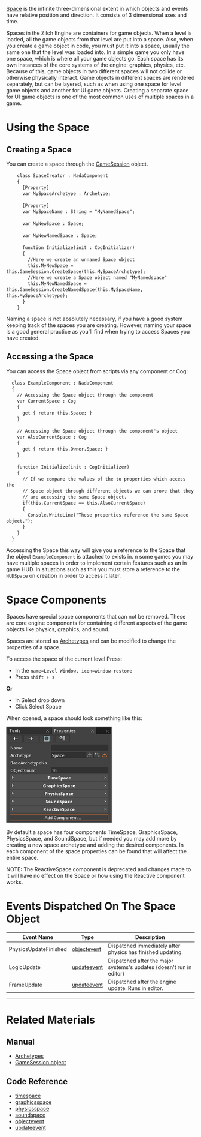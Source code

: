 [Space](../../../..//code_reference/class_reference/space.md) is the infinite three-dimensional extent in which objects and events have relative position and direction. It consists of 3 dimensional axes and time.

Spaces in the Zilch Engine are containers for game objects. When a level is loaded, all the game objects from that level are put into a space. Also, when you create a game object in code, you must put it into a space, usually the same one that the level was loaded into. In a simple game you only have one space, which is where all your game objects go. Each space has its own instances of the core systems of the engine: graphics, physics, etc. Because of this, game objects in two different spaces will not collide or otherwise physically interact. Game objects in different spaces are rendered separately, but can be layered, such as when using one space for level game objects and another for UI game objects. Creating a separate space for UI game objects is one of the most common uses of multiple spaces in a game.

 # Using the Space
 ## Creating a Space
You can create a space through the [GameSession](../objects/gamesession.md) object.

```TS
    class SpaceCreator : NadaComponent
    {
      [Property]
      var MySpaceArchetype : Archetype;
      
      [Property]
      var MySpaceName : String = "MyNamedSpace";
      
      var MyNewSpace : Space;
      
      var MyNewNamedSpace : Space;
      
      function Initialize(init : CogInitializer)
      {
        //Here we create an unnamed Space object
        this.MyNewSpace = this.GameSession.CreateSpace(this.MySpaceArchetype);
        //Here we create a Space object named "MyNamedspace"
        this.MyNewNamedSpace = this.GameSession.CreateNamedSpace(this.MySpaceName, this.MySpaceArchetype);
      }
    }

```


Naming a space is not absolutely necessary, if you have a good system keeping track of the spaces you are creating. However, naming your space is a good general practice as you'll find when trying to access Spaces you have created.

 ## Accessing a the Space
You can access the Space object from scripts via any component or Cog:

```TS
  class ExampleComponent : NadaComponent
  {
    // Accessing the Space object through the component
    var CurrentSpace : Cog
    {
      get { return this.Space; }
    }
    
    // Accessing the Space object through the component's object
    var AlsoCurrentSpace : Cog
    {
      get { return this.Owner.Space; }
    }
    
    function Initialize(init : CogInitializer)
    {
      // If we compare the values of the to properties which access the
      // Space object through different objects we can prove that they
      // are accessing the same Space object.
      if(this.CurrentSpace == this.AlsoCurrentSpace)
      {
        Console.WriteLine("These properties reference the same Space object.");
      }
    }
  }

```


Accessing the Space this way will give you a reference to the Space that the object `ExampleComponent` is attached to exists in.
n some games you may have multiple spaces in order to implement certain features such as an in game HUD. In situations such as this you must store a reference to the `HUDSpace` on creation in order to access it later.

 # Space Components
Spaces have special space components that can not be removed. These are core engine components for containing different aspects of the game objects like physics, graphics, and sound.

Spaces are stored as [Archetypes](../archetypes.md) and can be modified to change the properties of a space.

To access the space of the current level Press: 

 - In the `name=Level Window, icon=window-restore`
  - Press `shift + s`

**Or**

 - In Select drop down
  - Click Select Space

When opened, a space should look something like this:



![image](https://raw.githubusercontent.com/ZilchEngine/ZilchFiles/master/doc_files/46992.png)


By default a space has four components TimeSpace, GraphicsSpace, PhysicsSpace, and SoundSpace, but if needed you may add more by creating a new space archetype and adding the desired components. In each component of the space properties can be found that will affect the entire space.

NOTE: The ReactiveSpace component is deprecated and changes made to it will have no effect on the Space or how using the Reactive component works.


 # Events Dispatched On The Space Object


| Event Name                | Type                       | Description                                                         |
|---------------------------|----------------------------|---------------------------------------------------------------------|
| PhysicsUpdateFinished     | [objectevent](../../../../code_reference/class_reference/objectevent.md) | Dispatched immediately after physics has finished updating.         |
| LogicUpdate               | [updateevent](../../../../code_reference/class_reference/updateevent.md) | Dispatched after the major systems's updates (doesn't run in editor)|
| FrameUpdate               | [updateevent](../../../../code_reference/class_reference/updateevent.md) | Dispatched after the engine update. Runs in editor.                 |

---

 # Related Materials
 ## Manual
- [Archetypes](../archetypes.md)
- [GameSession object](../objects/gamesession.md)
 ## Code Reference
- [timespace](../../../../code_reference/class_reference/timespace.md)
- [graphicsspace](../../../../code_reference/class_reference/graphicsspace.md)
- [physicsspace](../../physics/physicsspace.md)
- [soundspace](../../audio/soundspace.md)
- [objectevent](../../../../code_reference/class_reference/objectevent.md)
- [updateevent](../../../../code_reference/class_reference/updateevent.md)
 

 